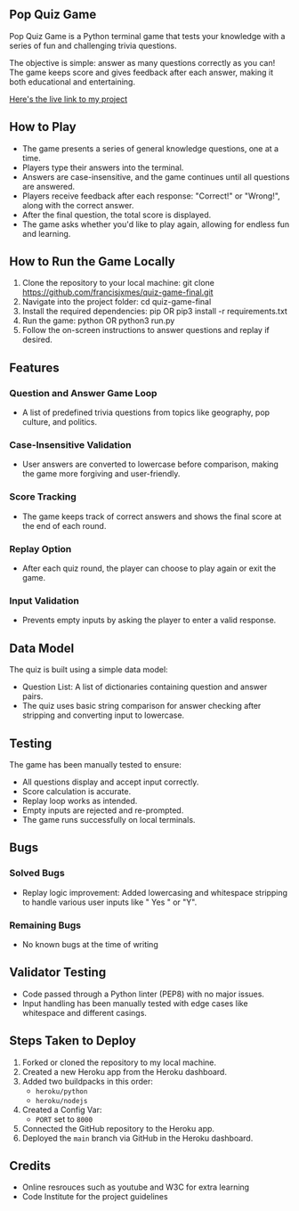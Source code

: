 ## Pop Quiz Game

Pop Quiz Game is a Python terminal game that tests your knowledge with a series of fun and challenging trivia questions. 

The objective is simple: answer as many questions correctly as you can! The game keeps score and gives feedback after each answer, making it both educational and entertaining.

[Here's the live link to my project](https://quiz-game-final-7d3a4ba590ea.herokuapp.com/)

## How to Play

* The game presents a series of general knowledge questions, one at a time.
* Players type their answers into the terminal.
* Answers are case-insensitive, and the game continues until all questions are answered.
* Players receive feedback after each response: "Correct!" or "Wrong!", along with the correct answer.
* After the final question, the total score is displayed.
* The game asks whether you'd like to play again, allowing for endless fun and learning.

## How to Run the Game Locally

1. Clone the repository to your local machine:
git clone https://github.com/francisjxmes/quiz-game-final.git
2. Navigate into the project folder:
cd quiz-game-final
3. Install the required dependencies:
pip OR pip3 install -r requirements.txt
4. Run the game:
python OR python3 run.py
5. Follow the on-screen instructions to answer questions and replay if desired.

## Features

### Question and Answer Game Loop
* A list of predefined trivia questions from topics like geography, pop culture, and politics.

### Case-Insensitive Validation
* User answers are converted to lowercase before comparison, making the game more forgiving and user-friendly.

### Score Tracking
* The game keeps track of correct answers and shows the final score at the end of each round.

### Replay Option
* After each quiz round, the player can choose to play again or exit the game.

### Input Validation
* Prevents empty inputs by asking the player to enter a valid response.

## Data Model

The quiz is built using a simple data model:
* Question List: A list of dictionaries containing question and answer pairs.
* The quiz uses basic string comparison for answer checking after stripping and converting input to lowercase.

## Testing

The game has been manually tested to ensure:
* All questions display and accept input correctly.
* Score calculation is accurate.
* Replay loop works as intended.
* Empty inputs are rejected and re-prompted.
* The game runs successfully on local terminals.

## Bugs

### Solved Bugs
* Replay logic improvement: Added lowercasing and whitespace stripping to handle various user inputs like " Yes " or "Y".

### Remaining Bugs
* No known bugs at the time of writing

## Validator Testing
* Code passed through a Python linter (PEP8) with no major issues.
* Input handling has been manually tested with edge cases like whitespace and different casings.

## Steps Taken to Deploy

1. Forked or cloned the repository to my local machine.
2. Created a new Heroku app from the Heroku dashboard.
3. Added two buildpacks in this order:
   - `heroku/python`
   - `heroku/nodejs`
4. Created a Config Var:
   - `PORT` set to `8000`
5. Connected the GitHub repository to the Heroku app.
6. Deployed the `main` branch via GitHub in the Heroku dashboard.

## Credits 
* Online resrouces such as youtube and W3C for extra learning
* Code Institute for the project guidelines

